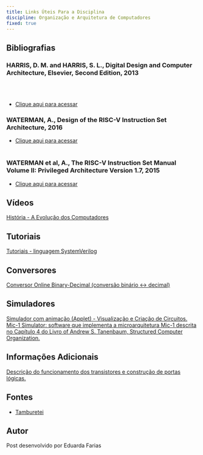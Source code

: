 ```yaml
---
title: Links Úteis Para a Disciplina
discipline: Organização e Arquitetura de Computadores 
fixed: true
---
```


## Bibliografias
### HARRIS, D. M. and HARRIS, S. L., Digital Design and Computer Architecture, Elsevier, Second Edition, 2013
<br></br>
- <a href="https://www.academia.edu/11907174/_Digital_Design_and_Computer_Architecture_by_David_Money_Harris_and_Sarah_L_Harris_">Clique aqui para acessar</a>

### WATERMAN, A., Design of the RISC-V Instruction Set Architecture, 2016
- <a href="https://people.eecs.berkeley.edu/~krste/papers/EECS-2016-1.pdf">Clique aqui para acessar</a>
<br></br>

### WATERMAN et al, A., The RISC-V Instruction Set Manual Volume II: Privileged Architecture Version 1.7, 2015
- <a href="https://riscv.org/wp-content/uploads/2017/05/riscv-privileged-v1.10.pdf">Clique aqui para acessar</a>

## Vídeos

<a href="https://www.youtube.com/watch?v=mFdUqqwzbVs">História - A Evolução dos Computadores</a>

<h2 id="tutoriais">Tutoriais</h2>

<a href="http://www.asic-world.com/systemverilog/tutorial.html">Tutoriais - linguagem SystemVerilog</a>

## Conversores

<a href="http://www.binaryconvert.com/index.html">Conversor Online Binary-Decimal (conversão binário &lt;-&gt; decimal)</a>

## Simuladores

<a href="https://www.falstad.com/circuit/">Simulador com animação (Applet) - Visualização e Criação de Circuitos.</a>
<a href="http://www.supereasyfree.com/software/simulators/structured-computer-organization-tanenbaum/mic-1-simulator/mic-1-simulator.php">Mic-1 Simulator: software que implementa a microarquitetura Mic-1 descrita no Capítulo 4 do Livro of Andrew S. Tanenbaum, Structured Computer Organization.</a>

## Informações Adicionais

<a href="http://wiki.icmc.usp.br/images/3/36/Aula2_ssc0180.pdf">Descrição do funcionamento dos transistores e construção de portas lógicas.</a>


## Fontes 

- <a href= "https://github.com/OpenDevUFCG/Tamburetei" target="_blank"> Tamburetei </a>

## Autor 

Post desenvolvido por Eduarda Farias